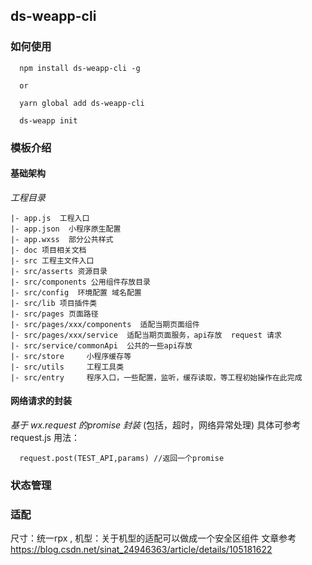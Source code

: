 ## ds-weapp-cli

### 如何使用
```
  npm install ds-weapp-cli -g

  or

  yarn global add ds-weapp-cli

  ds-weapp init 

```

### 模板介绍


#### 基础架构
 *工程目录*
 ```
|- app.js  工程入口
|- app.json  小程序原生配置
|- app.wxss  部分公共样式 
|- doc 项目相关文档 
|- src 工程主文件入口
|- src/asserts 资源目录  
|- src/components 公用组件存放目录  
|- src/config  环境配置 域名配置
|- src/lib 项目插件类
|- src/pages 页面路径
|- src/pages/xxx/components  适配当期页面组件
|- src/pages/xxx/service  适配当期页面服务，api存放  request 请求
|- src/service/commonApi  公共的一些api存放
|- src/store     小程序缓存等
|- src/utils     工程工具类  
|- src/entry     程序入口，一些配置，监听，缓存读取，等工程初始操作在此完成  
```
#### 网络请求的封装
*基于 wx.request 的promise 封装* (包括，超时，网络异常处理)
具体可参考 request.js
用法：
```
  request.post(TEST_API,params) //返回一个promise
```

### 状态管理


### 适配
 尺寸：统一rpx ,
 机型：关于机型的适配可以做成一个安全区组件  文章参考 https://blog.csdn.net/sinat_24946363/article/details/105181622

 


